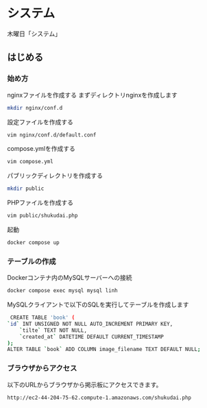# システム
木曜日「システム」
## はじめる

### 始め方
nginxファイルを作成する
まずディレクトリnginxを作成します
``` sh
mkdir nginx/conf.d
```
設定ファイルを作成する
``` sh
vim nginx/conf.d/default.conf
```
compose.ymlを作成する
``` sh
vim compose.yml
```
パブリックディレクトリを作成する
``` sh
mkdir public
```
PHPファイルを作成する
``` sh
vim public/shukudai.php
```
起動
``` sh
docker compose up
```
### テーブルの作成
Dockerコンテナ内のMySQLサーバーへの接続
``` sh
docker compose exec mysql mysql linh
```
MySQLクライアントで以下のSQLを実行してテーブルを作成します
``` sh
 CREATE TABLE 'book' (
`id` INT UNSIGNED NOT NULL AUTO_INCREMENT PRIMARY KEY,
    `tilte` TEXT NOT NULL,
    `created_at` DATETIME DEFAULT CURRENT_TIMESTAMP
);
ALTER TABLE `book` ADD COLUMN image_filename TEXT DEFAULT NULL;
```
### ブラウザからアクセス
以下のURLからブラウザから掲示板にアクセスできます。
``` sh
http://ec2-44-204-75-62.compute-1.amazonaws.com/shukudai.php
``` 





    


